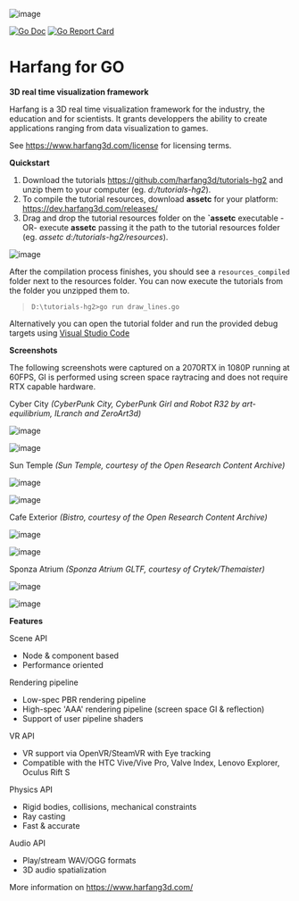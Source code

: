 ![image](https://raw.githubusercontent.com/harfang3d/image-storage/main/brand/logo_harfang3d_horizontal-512px.png)

[![Go Doc](https://img.shields.io/badge/go.dev-reference-007d9c?logo=go&logoColor=white&style=flat-square)](https://pkg.go.dev/github.com/harfang3d/harfang-go)
[![Go Report Card](https://goreportcard.com/badge/github.com/harfang3d/harfang-go)](https://goreportcard.com/report/github.com/harfang3d/harfang-go)
# Harfang for GO

**3D real time visualization framework**

Harfang is a 3D real time visualization framework for the industry, the
education and for scientists. It grants developpers the ability to
create applications ranging from data visualization to games.

See <https://www.harfang3d.com/license> for licensing terms.


 **Quickstart**

1.  Download the tutorials <https://github.com/harfang3d/tutorials-hg2>
    and unzip them to your computer (eg. *d:/tutorials-hg2*).
2.  To compile the tutorial resources, download **assetc** for your
    platform: <https://dev.harfang3d.com/releases/>
3.  Drag and drop the tutorial resources folder on the **\`assetc**
    executable -OR- execute **assetc** passing it the path to the
    tutorial resources folder (eg. *assetc d:/tutorials-hg2/resources*).

![image](https://raw.githubusercontent.com/harfang3d/image-storage/main/tutorials/assetc.gif)

After the compilation process finishes, you should see a
`resources_compiled` folder next to the resources folder. You can now
execute the tutorials from the folder you unzipped them to.

> `D:\tutorials-hg2>go run draw_lines.go`

Alternatively you can open the tutorial folder and run the provided
debug targets using [Visual Studio Code](https://code.visualstudio.com/)

 
 **Screenshots**

The following screenshots were captured on a 2070RTX in 1080P running at
60FPS, GI is performed using screen space raytracing and does not
require RTX capable hardware.
 
 Cyber City *(CyberPunk City, CyberPunk Girl and Robot R32 by
  art-equilibrium, ILranch and ZeroArt3d)*

![image](https://raw.githubusercontent.com/harfang3d/image-storage/main/portfolio/3.1.1/cyber_city_aaa.png)

![image](https://raw.githubusercontent.com/harfang3d/image-storage/main/portfolio/3.1.1/cyber_city_aaa_2.png)

 Sun Temple *(Sun Temple, courtesy of the Open Research Content
  Archive)*

![image](https://raw.githubusercontent.com/harfang3d/image-storage/main/portfolio/2.0.111/sun_temple_aaa.png)

![image](https://raw.githubusercontent.com/harfang3d/image-storage/main/portfolio/2.0.111/sun_temple_aaa_2.png)

 Cafe Exterior *(Bistro, courtesy of the Open Research Content
  Archive)*

![image](https://raw.githubusercontent.com/harfang3d/image-storage/main/portfolio/2.0.111/cafe_exterior_aaa.png)

![image](https://raw.githubusercontent.com/harfang3d/image-storage/main/portfolio/2.0.111/cafe_exterior_aaa_2.png)

 Sponza Atrium *(Sponza Atrium GLTF, courtesy of Crytek/Themaister)*

![image](https://raw.githubusercontent.com/harfang3d/image-storage/main/portfolio/3.1.1/sponza_atrium_aaa.png)

![image](https://raw.githubusercontent.com/harfang3d/image-storage/main/portfolio/3.1.1/sponza_atrium_aaa_2.png)

 **Features**

 Scene API

-   Node & component based
-   Performance oriented

 Rendering pipeline

-   Low-spec PBR rendering pipeline
-   High-spec \'AAA\' rendering pipeline (screen space GI & reflection)
-   Support of user pipeline shaders

 VR API

-   VR support via OpenVR/SteamVR with Eye tracking
-   Compatible with the HTC Vive/Vive Pro, Valve Index, Lenovo Explorer,
    Oculus Rift S

 Physics API

-   Rigid bodies, collisions, mechanical constraints
-   Ray casting
-   Fast & accurate

 Audio API

-   Play/stream WAV/OGG formats
-   3D audio spatialization

More information on <https://www.harfang3d.com/>
